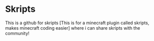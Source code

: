 # Skripts
This is a github for skripts [This is for a minecraft plugin called skripts, makes minecraft coding easier] where i can share skripts with the community!
